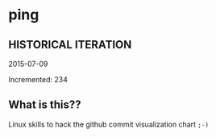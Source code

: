 # ping

## HISTORICAL ITERATION
2015-07-09

Incremented: 234

## What is this?? 
Linux skills to hack the github commit visualization chart `;-)`
